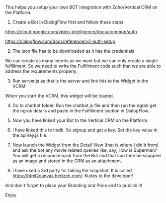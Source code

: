 This helps you setup your own BOT integration with Zoho/Vertical CRM on the Platform.


1. Create a Bot in DialogFlow first and follow these steps

https://cloud.google.com/video-intelligence/docs/common/auth


https://dialogflow.com/docs/reference/v2-auth-setup



2. The json file has to be downloaded as it has the credentials

We can create as many Intents as we want but we can only create a single
fulfillment. So we need to write the Fulfillment code such that we are 
able to address the requirements properly.

3. Run server.js as that is the server and link this to the Widget in the VCRM

When you start the VCRM, this widget will be loaded.


4. Go to chatbot folder. Run the chatbot.js file and then run the ngrok
get the ngrok details and paste in the Fulfillment section in DialogFlow.

5. Now you have linked your Bot to the Vertical CRM on the Platform.

6. I have linked this to imdb. So signup and get a key. Set the key value in the apiKey.js file.

7. Now launch the Widget from the Detail View (that is where I did it from) and ask the bot any movie
related queries like, say, How is Superman?
You will get a response back from the Bot and that can then be snapped as an image and stored in the CRM
as an attachment.

8. I have used a 3rd party for taking the snapshot. It is called https://html2canvas.hertzen.com/. Kudos to the developer!

And don't forget to place your Branding and Price and to publish it!

Enjoy
